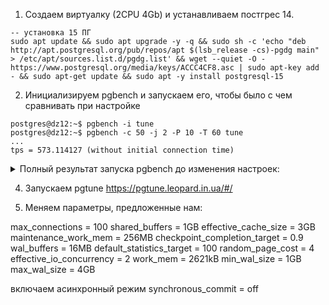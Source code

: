 1. Создаем виртуалку (2CPU 4Gb) и устанавливаем постгрес 14.   
```
-- установка 15 ПГ
sudo apt update && sudo apt upgrade -y -q && sudo sh -c 'echo "deb http://apt.postgresql.org/pub/repos/apt $(lsb_release -cs)-pgdg main" > /etc/apt/sources.list.d/pgdg.list' && wget --quiet -O - https://www.postgresql.org/media/keys/ACCC4CF8.asc | sudo apt-key add - && sudo apt-get update && sudo apt -y install postgresql-15
```

2. Инициализируем pgbench и запускаем его, чтобы было с чем сравнивать при настройке
```
postgres@dz12:~$ pgbench -i tune  
postgres@dz12:~$ pgbench -c 50 -j 2 -P 10 -T 60 tune  
...
tps = 573.114127 (without initial connection time)  
```  
<details>
<summary>Полный результат запуска pgbench до изменения настроек: </summary>  
  
pgbench (15.2 (Ubuntu 15.2-1.pgdg22.04+1))  
starting vacuum...end.  
progress: 10.0 s, 476.8 tps, lat 102.722 ms stddev 119.512, 0 failed  
progress: 20.0 s, 582.2 tps, lat 86.712 ms stddev 96.738, 0 failed  
progress: 30.0 s, 661.8 tps, lat 75.303 ms stddev 69.026, 0 failed  
progress: 40.0 s, 583.8 tps, lat 85.287 ms stddev 85.399, 0 failed  
progress: 50.0 s, 507.1 tps, lat 98.089 ms stddev 100.989, 0 failed  
progress: 60.0 s, 626.0 tps, lat 80.594 ms stddev 94.691, 0 failed  
transaction type: <builtin: TPC-B (sort of)>  
scaling factor: 1  
query mode: simple  
number of clients: 50  
number of threads: 2  
maximum number of tries: 1  
duration: 60 s  
number of transactions actually processed: 34427  
number of failed transactions: 0 (0.000%)  
latency average = 87.124 ms  
latency stddev = 94.567 ms  
initial connection time = 61.261 ms  
tps = 573.114127 (without initial connection time)  
</details>

4. Запускаем pgtune 
https://pgtune.leopard.in.ua/#/

3. Меняем параметры, предложенные нам:

max_connections = 100
shared_buffers = 1GB
effective_cache_size = 3GB
maintenance_work_mem = 256MB
checkpoint_completion_target = 0.9
wal_buffers = 16MB
default_statistics_target = 100
random_page_cost = 4
effective_io_concurrency = 2
work_mem = 2621kB
min_wal_size = 1GB
max_wal_size = 4GB

включаем асинхронный режим
 synchronous_commit = off
